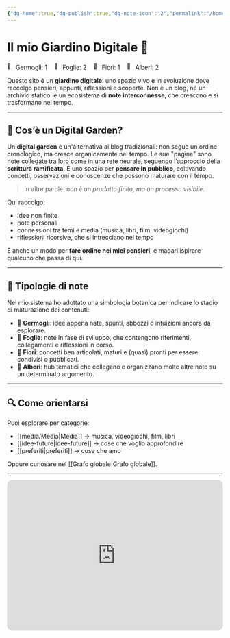 ```yaml
---
{"dg-home":true,"dg-publish":true,"dg-note-icon":"2","permalink":"/homepage/","tags":["gardenEntry"],"dgPassFrontmatter":true,"noteIcon":"2"}
---
```


# Il mio Giardino Digitale 🌱

<div><span><div class="garden-svg-wrapper"><a title="La fattoria degli animali" href="/letture/libri/la fattoria degli animali" data-icon="default" class="svg-plant" target="_blank" rel="noopener nofollow"></a><a title="Libreria" href="/letture/libreria" data-icon="2" class="svg-plant" target="_blank" rel="noopener nofollow"></a><a title="Incontri ravvicinati del terzo tipo" href="/media/film e serie tv/incontri ravvicinati del terzo tipo" data-icon="1" class="svg-plant" target="_blank" rel="noopener nofollow"></a><a title="Severance" href="/media/film e serie tv/severance" data-icon="3" class="svg-plant" target="_blank" rel="noopener nofollow"></a><a title="Stray" href="/media/videogiochi/stray" data-icon="default" class="svg-plant" target="_blank" rel="noopener nofollow"></a><a title="Media" href="/media/media" data-icon="2" class="svg-plant" target="_blank" rel="noopener nofollow"></a></div>
<div class="garden-counts">
  <span><img class="emoji" draggable="false" alt="🌱" src="https://cdn.jsdelivr.net/gh/jdecked/twemoji@15.1.0/assets/svg/1f331.svg" width="16px" height="16px"></span> Germogli: 1 &nbsp;&nbsp;
  <span><img class="emoji" draggable="false" alt="🌿" src="https://cdn.jsdelivr.net/gh/jdecked/twemoji@15.1.0/assets/svg/1f33f.svg" width="16px" height="16px"></span> Foglie: 2 &nbsp;&nbsp;
  <span><img class="emoji" draggable="false" alt="🌸" src="https://cdn.jsdelivr.net/gh/jdecked/twemoji@15.1.0/assets/svg/1f338.svg" width="16px" height="16px"></span> Fiori: 1 &nbsp;&nbsp;
  <span><img class="emoji" draggable="false" alt="🌳" src="https://cdn.jsdelivr.net/gh/jdecked/twemoji@15.1.0/assets/svg/1f333.svg" width="16px" height="16px"></span> Alberi: 2
</div></span></div>

Questo sito è un **giardino digitale**: uno spazio vivo e in evoluzione dove raccolgo pensieri, appunti, riflessioni e scoperte.  Non è un blog, né un archivio statico: è un ecosistema di **note interconnesse**, che crescono e si trasformano nel tempo.

---

## 🌷 Cos’è un Digital Garden?

Un **digital garden** è un'alternativa ai blog tradizionali: non segue un ordine cronologico, ma cresce organicamente nel tempo. Le sue "pagine" sono note collegate tra loro come in una rete neurale, seguendo l’approccio della **scrittura ramificata**. È uno spazio per **pensare in pubblico**, coltivando concetti, osservazioni e conoscenze che possono maturare con il tempo.

> In altre parole: *non è un prodotto finito, ma un processo visibile*.
 
Qui raccolgo:

- idee non finite
- note personali
- connessioni tra temi e media (musica, libri, film, videogiochi)
- riflessioni ricorsive, che si intrecciano nel tempo

È anche un modo per **fare ordine nei miei pensieri**, e magari ispirare qualcuno che passa di qui.

---

## 🌿 Tipologie di note

Nel mio sistema ho adottato una simbologia botanica per indicare lo stadio di maturazione dei contenuti:

- 🌱 **Germogli**: idee appena nate, spunti, abbozzi o intuizioni ancora da esplorare.
- 🍃 **Foglie**: note in fase di sviluppo, che contengono riferimenti, collegamenti e riflessioni in corso.
- 🌸 **Fiori**: concetti ben articolati, maturi e (quasi) pronti per essere condivisi o pubblicati.
- 🌳 **Alberi**: hub tematici che collegano e organizzano molte altre note su un determinato argomento.


---

## 🔍 Come orientarsi

Puoi esplorare per categorie:
- [[media/Media\|Media]] → musica, videogiochi, film, libri
- [[idee-future\|idee-future]] → cose che voglio approfondire
- [[preferiti\|preferiti]] → cose che amo

Oppure curiosare nel [[Grafo globale\|Grafo globale]].

---

<iframe style="border-radius:12px" src="https://open.spotify.com/embed/playlist/1dDPjDQLZRn0uCiyDMbvIY?utm_source=generator" width="100%" height="352" frameBorder="0" allowfullscreen="" allow="autoplay; clipboard-write; encrypted-media; fullscreen; picture-in-picture" loading="lazy"></iframe>

